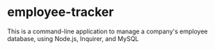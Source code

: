 # employee-tracker
This is a command-line application to manage a company's employee database, using Node.js, Inquirer, and MySQL
